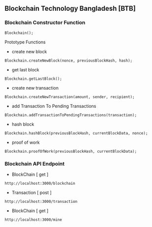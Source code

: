 ## Blockchain Technology Bangladesh [BTB]

### Blockchain Constructor Function

```
Blockchain();
```
Prototype Functions
- create new block
```
Blockchain.createNewBlock(nonce, previousBlockHash, hash);
```
- get last block
```
Blockchain.getLastBlock();
```
- create new transaction
```
Blockchain.createNewTransaction(amount, sender, recipient);
```
- add Transaction To Pending Transactions
```
Blockchain.addTransactionToPendingTransactions(transaction);
```

- hash block
```
Blockchain.hashBlock(previousBlockHash, currentBlockData, nonce);
```
- proof of work
```
Blockchain.proofOfWork(previousBlockHash, currentBlockData);
```


### Blockchain API Endpoint

- BlockChain [ get ]
```
http://localhost:3000/blockchain
```

- Transaction [ post ]
```
http://localhost:3000/transaction
```

- BlockChain [ get ]
```
http://localhost:3000/mine
```